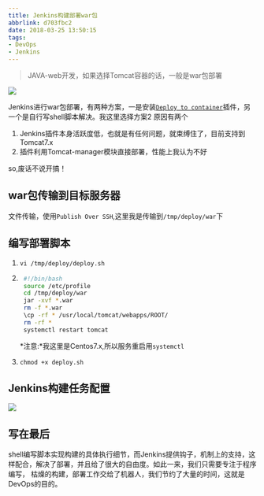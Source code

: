 ```yaml
---
title: Jenkins构建部署war包
abbrlink: d703fbc2
date: 2018-03-25 13:50:15
tags:
- DevOps
- Jenkins
---
```

> JAVA-web开发，如果选择Tomcat容器的话，一般是war包部署

![](http://or0g12e5e.bkt.clouddn.com/blog/2018-03-25-061434.jpg)

Jenkins进行war包部署，有两种方案，一是安装[`Deploy to container`](https://plugins.jenkins.io/deploy)插件，另一个是自行写shell脚本解决。我这里选择方案2
原因有两个
1. Jenkins插件本身活跃度低，也就是有任何问题，就束缚住了，目前支持到Tomcat7.x
2. 插件利用Tomcat-manager模块直接部署，性能上我认为不好

so,废话不说开搞！

## war包传输到目标服务器

文件传输，使用`Publish Over SSH`,这里我是传输到`/tmp/deploy/war`下

## 编写部署脚本

1. `vi /tmp/deploy/deploy.sh`

2. ```bash
    #!/bin/bash
    source /etc/profile
    cd /tmp/deploy/war
    jar -xvf *.war
    rm -f *.war
    \cp -rf * /usr/local/tomcat/webapps/ROOT/
    rm -rf *
    systemctl restart tomcat

    ```
    *注意:*我这里是Centos7.x,所以服务重启用`systemctl`

3. `chmod +x deploy.sh`


## Jenkins构建任务配置

![](http://or0g12e5e.bkt.clouddn.com/blog/2018-03-25-060405.png)

## 写在最后
shell编写脚本实现构建的具体执行细节，而Jenkins提供钩子，机制上的支持，这样配合，解决了部署，并且给了很大的自由度。如此一来，我们只需要专注于程序编写，
枯燥的构建，部署工作交给了机器人，我们节约了大量的时间，这就是DevOps的目的。

